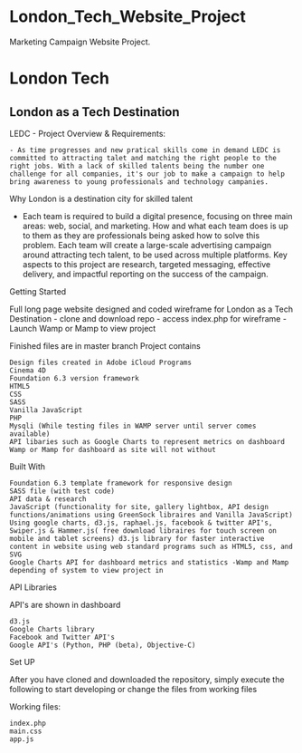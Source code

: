 # London_Tech_Website_Project
Marketing Campaign Website Project.

# London Tech #

London as a Tech Destination
-----------------------------

LEDC - Project Overview & Requirements:

    - As time progresses and new pratical skills come in demand LEDC is committed to attracting talet and matching the right people to the right jobs. With a lack of skilled talents being the number one challenge for all companies, it's our job to make a campaign to help bring awareness to young professionals and technology campanies.
    
 Why London is a destination city for skilled talent

- Each team is required to build a digital presence, focusing on three main areas: web, social, and marketing. How and what each team does is up to them as they are professionals being asked how to solve this problem. Each team will create a large-scale advertising campaign around attracting tech talent, to be used across multiple platforms. Key aspects to this project are research, targeted messaging, effective delivery, and impactful reporting on the success of the campaign.

Getting Started

Full long page website designed and coded wireframe for London as a Tech Destination - clone and download repo - access index.php for wireframe - Launch Wamp or Mamp to view project

Finished files are in master branch
Project contains

    Design files created in Adobe iCloud Programs
    Cinema 4D
    Foundation 6.3 version framework
    HTML5
    CSS
    SASS
    Vanilla JavaScript
    PHP
    Mysqli (While testing files in WAMP server until server comes available)
    API libaries such as Google Charts to represent metrics on dashboard
    Wamp or Mamp for dashboard as site will not without

Built With

    Foundation 6.3 template framework for responsive design
    SASS file (with test code)
    API data & research
    JavaScript (functionality for site, gallery lightbox, API design functions/animations using GreenSock libraires and Vanilla JavaScript) Using google charts, d3.js, raphael.js, facebook & twitter API's, Swiper.js & Hammer.js( free download libraires for touch screen on mobile and tablet screens) d3.js library for faster interactive content in website using web standard programs such as HTML5, css, and SVG
    Google Charts API for dashboard metrics and statistics -Wamp and Mamp depending of system to view project in

API Libraries

API's are shown in dashboard

    d3.js
    Google Charts library
    Facebook and Twitter API's
    Google API's (Python, PHP (beta), Objective-C)

Set UP

After you have cloned and downloaded the repository, simply execute the following to start developing or change the files from working files

Working files:

    index.php
    main.css
    app.js


